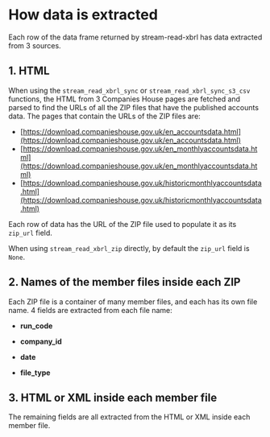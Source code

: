 # How data is extracted

Each row of the data frame returned by stream-read-xbrl has data extracted from 3 sources.


## 1. HTML

When using the `stream_read_xbrl_sync` or `stream_read_xbrl_sync_s3_csv` functions, the HTML from 3 Companies House pages are fetched and parsed to find the URLs of all the ZIP files that have the published accounts data. The pages that contain the URLs of the ZIP files are:

- [https://download.companieshouse.gov.uk/en_accountsdata.html](https://download.companieshouse.gov.uk/en_accountsdata.html)
- [https://download.companieshouse.gov.uk/en_monthlyaccountsdata.html](https://download.companieshouse.gov.uk/en_monthlyaccountsdata.html)
- [https://download.companieshouse.gov.uk/historicmonthlyaccountsdata.html](https://download.companieshouse.gov.uk/historicmonthlyaccountsdata.html)

Each row of data has the URL of the ZIP file used to populate it as its `zip_url` field.

When using `stream_read_xbrl_zip` directly, by default the `zip_url` field is `None`.


## 2. Names of the member files inside each ZIP

Each ZIP file is a container of many member files, and each has its own file name. 4 fields are extracted from each file name:

- **run_code**

- **company_id**

- **date**

- **file_type**


## 3. HTML or XML inside each member file

The remaining fields are all extracted from the HTML or XML inside each member file.
